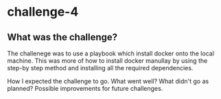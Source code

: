 # challenge-4

<h2> What was the challenge? </h2>

The challenege was to use a playbook which install docker onto the local machine. This was more of how to install docker manullay by using the step-by step method and installing all the required dependencies. 


How I expected the challenge to go.
What went well?
What didn't go as planned?
Possible improvements for future challenges.
